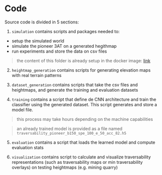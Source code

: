# Code

Source code is divided in 5 sections:

1. `simulation` contains scripts and packages needed to:
  * setup the simulated world
  * simulate the pioneer 3AT on a generated hegithmap 
  * run experiments and store the data on csv files

> the content of this folder is already setup in the docker image: [link](#link)

2. `heightmap_generation` contains scripts for generating elevation maps with real terrain patterns

3. `dataset_generation` contains scripts that take the csv files and heightmaps, and generate the training and evaluation datasets

4. `training` contains a script that define de CNN architecture and train the classifier using the generated dataset. This script generates and store a model file.

> this process may take hours depending on the machine capabilities

> an already trained model is provided as a file named `traversability_pioneer_b150_spe_100_e_50_acc_82.h5`

5. `evaluation` contains a script that loads the learned model and compute evaluation stats 

4. `visualization` contains script to calculate and visualize traversability representations (such as traversability maps or min traversability overlays) on testing heightmaps (e.g. mining quarry)
